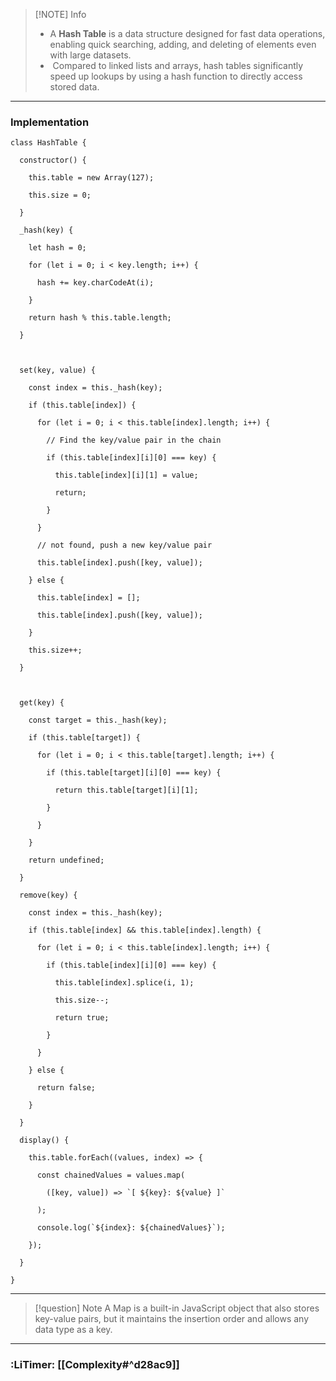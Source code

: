 
> [!NOTE] Info
> - A **Hash Table** is a data structure designed for fast data operations, enabling quick searching, adding, and deleting of elements even with large datasets.
> -  Compared to linked lists and arrays, hash tables significantly speed up lookups by using a hash function to directly access stored data.


---

### **Implementation**

```
class HashTable {

  constructor() {

    this.table = new Array(127);

    this.size = 0;

  }

  _hash(key) {

    let hash = 0;

    for (let i = 0; i < key.length; i++) {

      hash += key.charCodeAt(i);

    }

    return hash % this.table.length;

  }

  

  set(key, value) {

    const index = this._hash(key);

    if (this.table[index]) {

      for (let i = 0; i < this.table[index].length; i++) {

        // Find the key/value pair in the chain

        if (this.table[index][i][0] === key) {

          this.table[index][i][1] = value;

          return;

        }

      }

      // not found, push a new key/value pair

      this.table[index].push([key, value]);

    } else {

      this.table[index] = [];

      this.table[index].push([key, value]);

    }

    this.size++;

  }

  

  get(key) {

    const target = this._hash(key);

    if (this.table[target]) {

      for (let i = 0; i < this.table[target].length; i++) {

        if (this.table[target][i][0] === key) {

          return this.table[target][i][1];

        }

      }

    }

    return undefined;

  }

  remove(key) {

    const index = this._hash(key);

    if (this.table[index] && this.table[index].length) {

      for (let i = 0; i < this.table[index].length; i++) {

        if (this.table[index][i][0] === key) {

          this.table[index].splice(i, 1);

          this.size--;

          return true;

        }

      }

    } else {

      return false;

    }

  }

  display() {

    this.table.forEach((values, index) => {

      const chainedValues = values.map(

        ([key, value]) => `[ ${key}: ${value} ]`

      );

      console.log(`${index}: ${chainedValues}`);

    });

  }

}
```

---


> [!question] Note
> A Map is a built-in JavaScript object that also stores key-value pairs, but it maintains the insertion order and allows any data type as a key.

---

### **:LiTimer: [[Complexity#^d28ac9]]**
